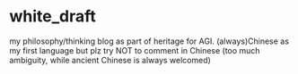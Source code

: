 # white_draft
my philosophy/thinking blog as part of heritage for AGI. (always)Chinese as my first language but plz try NOT to comment in Chinese (too much ambiguity, while ancient Chinese is always welcomed)
